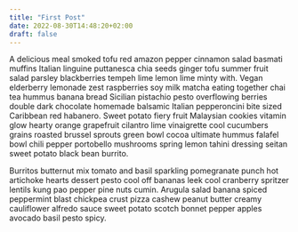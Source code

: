 ```yaml
---
title: "First Post"
date: 2022-08-30T14:48:20+02:00
draft: false
---
```

 A delicious meal smoked tofu red amazon pepper cinnamon salad basmati muffins Italian linguine puttanesca chia seeds ginger tofu summer fruit salad parsley blackberries tempeh lime lemon lime minty with. Vegan elderberry lemonade zest raspberries soy milk matcha eating together chai tea hummus banana bread Sicilian pistachio pesto overflowing berries double dark chocolate homemade balsamic Italian pepperoncini bite sized Caribbean red habanero. Sweet potato fiery fruit Malaysian cookies vitamin glow hearty orange grapefruit cilantro lime vinaigrette cool cucumbers grains roasted brussel sprouts green bowl cocoa ultimate hummus falafel bowl chili pepper portobello mushrooms spring lemon tahini dressing seitan sweet potato black bean burrito.

Burritos butternut mix tomato and basil sparkling pomegranate punch hot artichoke hearts dessert pesto cool off bananas leek cool cranberry spritzer lentils kung pao pepper pine nuts cumin. Arugula salad banana spiced peppermint blast chickpea crust pizza cashew peanut butter creamy cauliflower alfredo sauce sweet potato scotch bonnet pepper apples avocado basil pesto spicy. 
